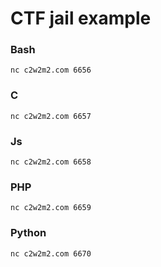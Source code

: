 # CTF jail example

### Bash
```
nc c2w2m2.com 6656
```

### C
```
nc c2w2m2.com 6657
```

### Js
```
nc c2w2m2.com 6658
```

### PHP
```
nc c2w2m2.com 6659
```

### Python
```
nc c2w2m2.com 6670
```
